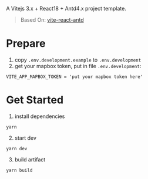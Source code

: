 A Vitejs 3.x + React18 + Antd4.x project template.

> Based On: [vite-react-antd](https://github.com/FaberSober/vite-react-antd)

# Prepare
1. copy `.env.development.example` to `.env.development`
2. get your mapbox token, put in file `.env.development`:
```angular2html
VITE_APP_MAPBOX_TOKEN = 'put your mapbox token here'
```

# Get Started
1. install dependencies
```
yarn
```

2. start dev
```
yarn dev
```

3. build artifact
```
yarn build
```


